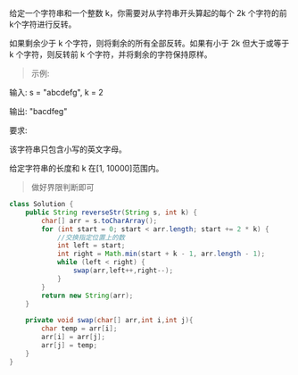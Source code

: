 给定一个字符串和一个整数 k，你需要对从字符串开头算起的每个 2k 个字符的前k个字符进行反转。

如果剩余少于 k 个字符，则将剩余的所有全部反转。如果有小于 2k 但大于或等于 k 个字符，则反转前 k 个字符，并将剩余的字符保持原样。

>示例:

输入: s = "abcdefg", k = 2

输出: "bacdfeg"

要求:

该字符串只包含小写的英文字母。

给定字符串的长度和 k 在[1, 10000]范围内。
>做好界限判断即可
```java
class Solution {
    public String reverseStr(String s, int k) {
        char[] arr = s.toCharArray();
        for (int start = 0; start < arr.length; start += 2 * k) {
            //交换指定位置上的数
            int left = start;
            int right = Math.min(start + k - 1, arr.length - 1);
            while (left < right) {
                swap(arr,left++,right--);
            }
        }
        return new String(arr);
    }
    
    private void swap(char[] arr,int i,int j){
        char temp = arr[i];
        arr[i] = arr[j];
        arr[j] = temp;
    }
}
```
